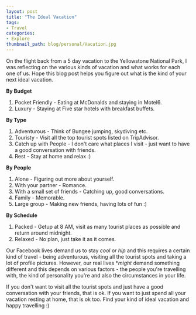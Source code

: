 ```yaml
---
layout: post
title: "The Ideal Vacation"
tags:
- Travel
categories:
- Explore
thumbnail_path: blog/personal/Vacation.jpg
---
```


On the flight back from a 5 day vacation to the Yellowstone National Park, I was reflecting on the various kinds of vacation and what works for each one of us. Hope this blog post helps you figure out what is the kind of your next ideal vacation. 

**By Budget**

1. Pocket Friendly - Eating at McDonalds and staying in Motel6.
2. Luxury - Staying at Five star hotels with breakfast buffets.

**By Type**

1. Adventurous - Think of Bungee jumping, skydiving etc.
2. Touristy - Visit all the top tourist spots listed on TripAdvisor.
3. Catch up with People - I don't care what places I visit - just want to have a good conversation with friends.
4. Rest - Stay at home and relax :)

**By People**

1. Alone - Figuring out more about yourself.
2. With your partner - Romance.
3. With a small set of friends - Catching up, good conversations.
4. Family - Memorable.
5. Large group - Making new friends, having lots of fun :)

**By Schedule**
1. Packed - Getup at 8 AM, visit as many tourist places as possible and return around midnight.
2. Relaxed - No plan, just take it as it comes.

Our Facebook lives demand us to stay *cool* or *hip* and this requires a certain kind of travel - being adventurous, visiting all the tourist spots and taking a lot of profile pictures. However, our real lives **might* demand something different and this depends on various factors - the people you're travelling with, the kind of personality you're and also the circumstances in your life.

If you don't want to visit all the tourist spots and just have a good conversation with your friends, that is ok. If you want to just spend all your vacation resting at home, that is ok too. Find your kind of ideal vacation and happy travelling :)